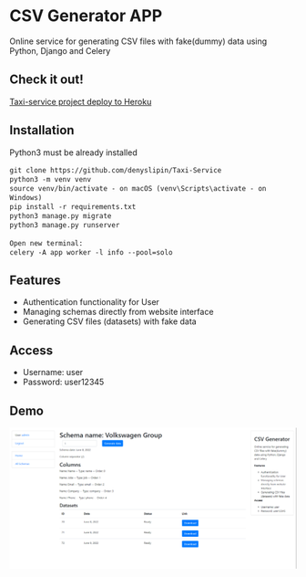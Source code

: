 # CSV Generator APP

Online service for generating CSV files with fake(dummy)
data using Python, Django and Celery

## Check it out!

[Taxi-service project deploy to Heroku](https://csv-generator-application.herokuapp.com)

## Installation

Python3 must be already installed

```shell
git clone https://github.com/denyslipin/Taxi-Service
python3 -m venv venv
source venv/bin/activate - on macOS (venv\Scripts\activate - on Windows)
pip install -r requirements.txt
python3 manage.py migrate
python3 manage.py runserver

Open new terminal:
celery -A app worker -l info --pool=solo
```

## Features

* Authentication functionality for User
* Managing schemas directly from website interface
* Generating CSV files (datasets) with fake data

## Access

* Username: user
* Password: user12345

## Demo

![Website Interface](demo.png)
